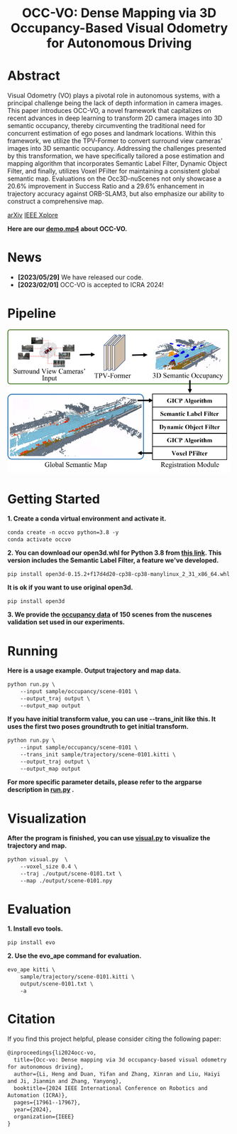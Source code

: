 <div align="center">   

# OCC-VO: Dense Mapping via 3D Occupancy-Based Visual Odometry for Autonomous Driving
</div>

# Abstract 

Visual Odometry (VO) plays a pivotal role in autonomous systems, with a principal challenge being the lack of depth information in camera images. This paper introduces OCC-VO, a novel framework that capitalizes on recent advances in deep learning to transform 2D camera images into 3D semantic occupancy, thereby circumventing the traditional need for concurrent estimation of ego poses and landmark locations. Within this framework, we utilize the TPV-Former to convert surround view cameras' images into 3D semantic occupancy. Addressing the challenges presented by this transformation, we have specifically tailored a pose estimation and mapping algorithm that incorporates Semantic Label Filter, Dynamic Object Filter, and finally, utilizes Voxel PFilter for maintaining a consistent global semantic map. Evaluations on the Occ3D-nuScenes not only showcase a 20.6% improvement in Success Ratio and a 29.6% enhancement in trajectory accuracy against ORB-SLAM3, but also emphasize our ability to construct a comprehensive map.

[arXiv](https://arxiv.org/abs/2309.11011) 
[IEEE Xplore](https://ieeexplore.ieee.org/abstract/document/10611516/)

**Here are our [demo.mp4](https://drive.google.com/file/d/19PJcGKtTDNeHtML7I6L5uIMSZDbbJt23/view?usp=drive_link) about OCC-VO.**

# News
- **[2023/05/29]** We have released our code.
- **[2023/02/01]** OCC-VO is accepted to ICRA 2024!

# Pipeline
![OCC-VO pipeline](figure/pipeline.png)

# Getting Started
**1. Create a conda virtual environment and activate it.**
```shell
conda create -n occvo python=3.8 -y
conda activate occvo
```

**2. You can download our open3d.whl for Python 3.8 from [this link](https://drive.google.com/drive/folders/18PW9KanUN5mwKxRWn3XcFitpvRCXg4Lk?usp=drive_link). This version includes the Semantic Label Filter, a feature we've developed.**
```shell
pip install open3d-0.15.2+f17d4d20-cp38-cp38-manylinux_2_31_x86_64.whl
```

**It is ok if you want to use original open3d.**
```shell
pip install open3d
```

**3. We provide the [occupancy data](https://drive.google.com/drive/folders/18PW9KanUN5mwKxRWn3XcFitpvRCXg4Lk?usp=drive_link) of 150 scenes from the nuscenes validation set used in our experiments.**

# Running
**Here is a usage example. Output trajectory and map data.**
```shell
python run.py \
    --input sample/occupancy/scene-0101 \
    --output_traj output \
    --output_map output
```

**If you have initial transform value, you can use --trans_init like this. It uses the first two poses groundtruth to get initial transform.**
```shell
python run.py \
    --input sample/occupancy/scene-0101 \
    --trans_init sample/trajectory/scene-0101.kitti \
    --output_traj output \
    --output_map output
```


**For more specific parameter details, please refer to the argparse description in [run.py](run.py) .**

# Visualization
**After the program is finished, you can use [visual.py](visual.py) to visualize the trajectory and map.**
```shell
python visual.py  \
    --voxel_size 0.4 \
    --traj ./output/scene-0101.txt \
    --map ./output/scene-0101.npy
```

# Evaluation
**1. Install evo tools.**
```shell
pip install evo
```

**2. Use the evo_ape command for evaluation.**
```shell
evo_ape kitti \
    sample/trajectory/scene-0101.kitti \
    output/scene-0101.txt \
    -a
```

# Citation
If you find this project helpful, please consider citing the following paper:
```
@inproceedings{li2024occ-vo,
  title={Occ-vo: Dense mapping via 3d occupancy-based visual odometry for autonomous driving},
  author={Li, Heng and Duan, Yifan and Zhang, Xinran and Liu, Haiyi and Ji, Jianmin and Zhang, Yanyong},
  booktitle={2024 IEEE International Conference on Robotics and Automation (ICRA)},
  pages={17961--17967},
  year={2024},
  organization={IEEE}
}
```
